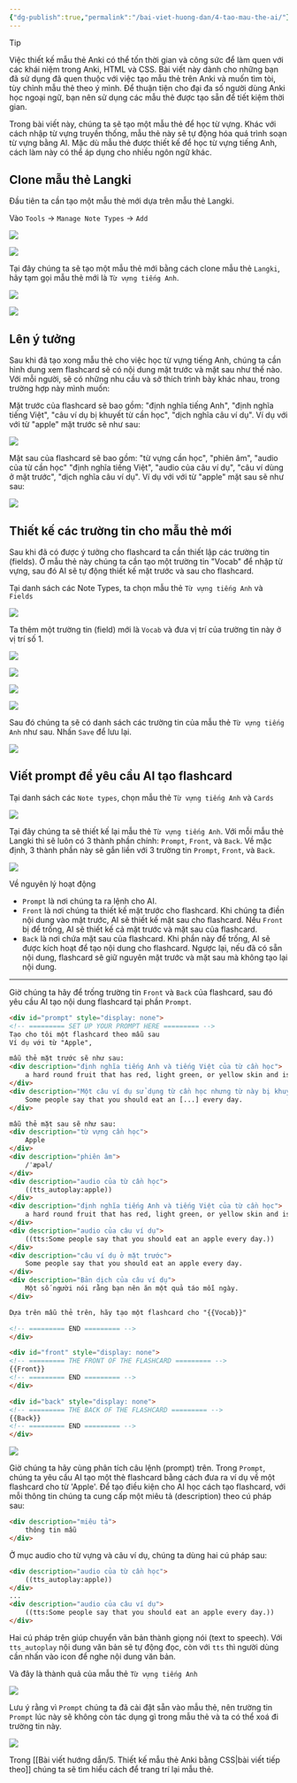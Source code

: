 ```yaml
---
{"dg-publish":true,"permalink":"/bai-viet-huong-dan/4-tao-mau-the-ai/"}
---
```


> [!tip]
>Việc thiết kế mẫu thẻ Anki có thể tốn thời gian và công sức để làm quen với các khái niệm trong Anki, HTML và CSS. Bài viết này dành cho những bạn đã sử dụng đã quen thuộc với việc tạo mẫu thẻ trên Anki và muốn tìm tòi, tùy chỉnh mẫu thẻ theo ý mình. Để thuận tiện cho đại đa số người dùng Anki học ngoại ngữ, bạn nên sử dụng các mẫu thẻ được tạo sẵn để tiết kiệm thời gian.

Trong bài viết này, chúng ta sẽ tạo một mẫu thẻ để học từ vựng. Khác với cách nhập từ vựng truyền thống, mẫu thẻ này sẽ tự động hóa quá trình soạn từ vựng bằng AI. Mặc dù mẫu thẻ được thiết kế để học từ vựng tiếng Anh, cách làm này có thể áp dụng cho nhiều ngôn ngữ khác.
## Clone mẫu thẻ Langki

Đầu tiên ta cần tạo một mẫu thẻ mới dựa trên mẫu thẻ Langki.

Vào `Tools` -> `Manage Note Types` -> `Add`

![](https://i.imgur.com/JUjaNBd.png)

![](https://i.imgur.com/Qn78RgT.png)

Tại đây chúng ta sẽ tạo một mẫu thẻ mới bằng cách clone mẫu thẻ `Langki`, hãy tạm gọi mẫu thẻ mới là `Từ vựng tiếng Anh`.

![](https://i.imgur.com/DMHb8mY.png)

![](https://i.imgur.com/1VLkCB2.png)


## Lên ý tưởng

Sau khi đã tạo xong mẫu thẻ cho việc học từ vựng tiếng Anh, chúng ta cần hình dung xem flashcard sẽ có nội dung mặt trước và mặt sau như thế nào. Với mỗi người, sẽ có những nhu cầu và sở thích trình bày khác nhau, trong trường hợp này mình muốn: 

Mặt trước của flashcard sẽ bao gồm: "định nghĩa tiếng Anh", "định nghĩa tiếng Việt", "câu ví dụ bị khuyết từ cần học", "dịch nghĩa câu ví dụ". Ví dụ với với từ "apple" mặt trước sẽ như sau:

![](https://i.imgur.com/uRtwOaT.png)

Mặt sau của flashcard sẽ bao gồm: "từ vựng cần học", "phiên âm", "audio của từ cần học" "định nghĩa tiếng Việt",  "audio của câu ví dụ", "câu ví dùng ở mặt trước", "dịch nghĩa câu ví dụ". Ví dụ với với từ "apple" mặt sau sẽ như sau:

![](https://i.imgur.com/NkUe2IP.png)

## Thiết kế các trường tin cho mẫu thẻ mới

Sau khi đã có được ý tưởng cho flashcard ta cần thiết lập các trường tin (fields). Ở mẫu thẻ này chúng ta cần tạo một trường tin "Vocab" để nhập từ vựng, sau đó AI sẽ tự động thiết kế mặt trước và sau cho flashcard.

Tại danh sách các Note Types, ta chọn mẫu thẻ `Từ vựng tiếng Anh` và `Fields`

![](https://i.imgur.com/GLm4BUo.png)

Ta thêm một trường tin (field) mới là `Vocab` và đưa vị trí của trường tin này ở vị trí số 1.

![](https://i.imgur.com/gi3RlZ0.png)

![](https://i.imgur.com/vsmVhkg.png)

![](https://i.imgur.com/xRW0WW5.png)

![](https://i.imgur.com/bnSJmES.png)

Sau đó chúng ta sẽ có danh sách các trường tin của mẫu thẻ `Từ vựng tiếng Anh` như sau. Nhấn `Save` để lưu lại.

![](https://i.imgur.com/UYgZi8D.png)


## Viết prompt để yêu cầu AI tạo flashcard

Tại danh sách các `Note types`, chọn mẫu thẻ `Từ vựng tiếng Anh` và `Cards`

![](https://i.imgur.com/pZW4Gs5.png)

Tại đây chúng ta sẽ thiết kế lại mẫu thẻ `Từ vựng tiếng Anh`. Với mỗi mẫu thẻ Langki thì sẽ luôn có 3 thành phần chính: `Prompt`, `Front`, và `Back`. Về mặc định, 3 thành phần này sẽ gắn liền với 3 trường tin `Prompt`, `Front`, và `Back`.

![](https://i.imgur.com/c2gY49c.png)

Về nguyên lý hoạt động 

- `Prompt` là nơi chúng ta ra lệnh cho AI.
- `Front` là nơi chúng ta thiết kế mặt trước cho flashcard. Khi chúng ta điền nội dung vào mặt trước, AI sẽ thiết kế mặt sau cho flashcard. Nếu `Front` bị để trống, AI sẽ thiết kế cả mặt trước và mặt sau của flashcard.
- `Back` là nơi chứa mặt sau của flashcard. Khi phần này để trống, AI sẽ được kích hoạt để tạo nội dung cho flashcard. Ngược lại, nếu đã có sẵn nội dung, flashcard sẽ giữ nguyên mặt trước và mặt sau mà không tạo lại nội dung.

----
Giờ chúng ta hãy để trống trường tin `Front` và `Back` của flashcard, sau đó yêu cầu AI tạo nội dung flashcard tại phần `Prompt`.

```html
<div id="prompt" style="display: none">
<!-- ========= SET UP YOUR PROMPT HERE ========= -->
Tạo cho tôi một flashcard theo mẫu sau
Ví dụ với từ "Apple", 

mẫu thẻ mặt trước sẽ như sau:
<div description="định nghĩa tiếng Anh và tiếng Việt của từ cần học">
    a hard round fruit that has red, light green, or yellow skin and is white inside. (Quả táo)
</div>
<div description="Một câu ví dụ sử dụng từ cần học nhưng từ này bị khuyết">
    Some people say that you should eat an [...] every day.
</div>

mẫu thẻ mặt sau sẽ như sau:
<div description="từ vựng cần học">
    Apple
</div>
<div description="phiên âm">
    /ˈæpəl/
</div>
<div description="audio của từ cần học">
    ((tts_autoplay:apple))
</div>
<div description="định nghĩa tiếng Anh và tiếng Việt của từ cần học">
    a hard round fruit that has red, light green, or yellow skin and is white inside. (Quả táo)
</div>
<div description="audio của câu ví dụ">
    ((tts:Some people say that you should eat an apple every day.))
</div>
<div description="câu ví dụ ở mặt trước">
    Some people say that you should eat an apple every day.
</div>
<div description="Bản dịch của câu ví dụ">
    Một số người nói rằng bạn nên ăn một quả táo mỗi ngày.
</div>

Dựa trên mẫu thẻ trên, hãy tạo một flashcard cho "{{Vocab}}"

<!-- ========= END ========= -->
</div>

<div id="front" style="display: none">
<!-- ========= THE FRONT OF THE FLASHCARD ========= -->
{{Front}}
<!-- ========= END ========= -->
</div>

<div id="back" style="display: none">
<!-- ========= THE BACK OF THE FLASHCARD ========= -->
{{Back}}
<!-- ========= END ========= -->
</div>


```


![](https://i.imgur.com/XTdFgOJ.png)

Giờ chúng ta hãy cùng phân tích câu lệnh (prompt) trên. Trong `Prompt`, chúng ta yêu cầu AI tạo một thẻ flashcard bằng cách đưa ra ví dụ về một flashcard cho từ 'Apple'. Để tạo điều kiện cho AI học cách tạo flashcard, với mỗi thông tin chúng ta cung cấp một miêu tả (description) theo cú pháp sau:

```html
<div description="miêu tả">
	thông tin mẫu
</div>
```

Ở mục audio cho từ vựng và câu ví dụ, chúng ta dùng hai cú pháp sau:

```html
<div description="audio của từ cần học">
    ((tts_autoplay:apple))
</div>
...
<div description="audio của câu ví dụ">
    ((tts:Some people say that you should eat an apple every day.))
</div>

```

Hai cú pháp trên giúp chuyển văn bản thành giọng nói (text to speech). Với `tts_autoplay` nội dung văn bản sẽ tự động đọc, còn với `tts` thì người dùng cần nhấn vào icon để nghe nội dung văn bản.

Và đây là thành quả của mẫu thẻ `Từ vựng tiếng Anh`

![](https://i.imgur.com/8G9Uu8g.gif)

Lưu ý rằng vì `Prompt` chúng ta đã cài đặt sẵn vào mẫu thẻ, nên trường tin `Prompt` lúc này sẽ không còn tác dụng gì trong mẫu thẻ và ta có thể xoá đi trường tin này.

![](https://i.imgur.com/5nFdU0s.png)

Trong [[Bài viết hướng dẫn/5. Thiết kế mẫu thẻ Anki bằng CSS\|bài viết tiếp theo]] chúng ta sẽ tìm hiểu cách để trang trí lại mẫu thẻ.

